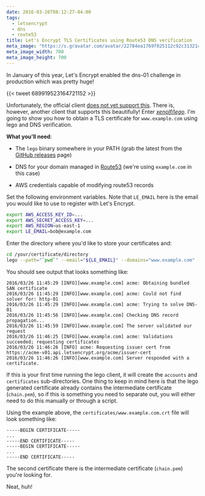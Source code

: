 ```yaml
---
date: 2016-03-26T08:12:27-04:00
tags:
  - letsencrypt
  - dns
  - route53
title: Let's Encrypt TLS Certificates using Route53 DNS verification
meta_image: "https://s.gravatar.com/avatar/22784ea1769f025112c92c31321c6bf1?s=700"
meta_image_width: 700
meta_image_height: 700
---
```


In January of this year, Let's Encrypt enabled the dns-01 challenge in
production which was pretty huge!

{{< tweet 689919523164721152 >}}

Unfortunately, the official client [does not yet support this][2].  There is,
however, another client that supports this beautifully! Enter <a
href="https://github.com/xenolf/lego"><i class="fa fa-github">
xenolf/lego</i></a>. I'm going to show you how to obtain a TLS certificate
for `www.example.com` using lego and DNS verification.

**What you'll need**:

- The `lego` binary somewhere in your PATH (grab the latest from the [GitHub
  releases][1] page)

- DNS for your domain managed in [Route53][4] (we're using `example.com` in
  this case)

- AWS credentials capable of modifying route53 records

Set the following environment variables. Note that `LE_EMAIL` here is the email
you would like to use to register with Let's Encrypt.

``` bash
export AWS_ACCESS_KEY_ID=...
export AWS_SECRET_ACCESS_KEY=...
export AWS_REGION=us-east-1
export LE_EMAIL=bob@example.com
```

Enter the directory where you'd like to store your certificates and:

``` bash
cd /your/certificate/directory
lego --path="`pwd`" --email="${LE_EMAIL}" --domains="www.example.com" --dns="route53" run
```

You should see output that looks something like:

``` text
2016/03/26 11:45:29 [INFO][www.example.com] acme: Obtaining bundled SAN certificate
2016/03/26 11:45:29 [INFO][www.example.com] acme: Could not find solver for: http-01
2016/03/26 11:45:29 [INFO][www.example.com] acme: Trying to solve DNS-01
2016/03/26 11:45:56 [INFO][www.example.com] Checking DNS record propagation...
2016/03/26 11:45:59 [INFO][www.example.com] The server validated our request
2016/03/26 11:46:25 [INFO][www.example.com] acme: Validations succeeded; requesting certificates
2016/03/26 11:46:26 [INFO] acme: Requesting issuer cert from https://acme-v01.api.letsencrypt.org/acme/issuer-cert
2016/03/26 11:46:26 [INFO][www.example.com] Server responded with a certificate.
```

If this is your first time running the lego client, it will create the
`accounts` and `certificates` sub-directories. One thing to keep in mind here
is that the lego generated certificate already contains the intermediate
certificate (`chain.pem`), so if this is something you need to separate out,
you will either need to do this manually or through a script.

Using the example above, the `certificates/www.example.com.crt` file will look
something like:

``` text
-----BEGIN CERTIFICATE-----
...
-----END CERTIFICATE-----
-----BEGIN CERTIFICATE-----
...
-----END CERTIFICATE-----
```

The second certificate there is the intermediate certificate (`chain.pem`)
you're looking for.

Neat, huh!


[1]: https://github.com/xenolf/lego/releases/latest
[2]: https://github.com/letsencrypt/letsencrypt/pull/2061
[3]: https://github.com/xenolf/lego
[4]: https://aws.amazon.com/route53

